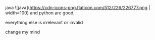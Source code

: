 java ![java](https://cdn-icons-png.flaticon.com/512/226/226777.png | width=100) and python are good,

everything else is irrelevant or invalid

change my mind

